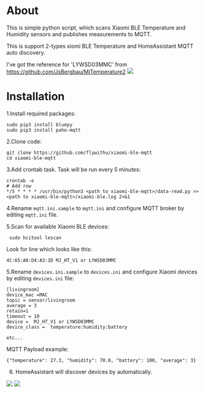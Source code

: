 # About
This is simple python script, which scans Xiaomi BLE Temperature and Humidity sensors and publishes measurements to MQTT. 

This is support 2-types xiomi BLE Temperature and HomeAssistant MQTT auto discovery.

I've got the reference for 'LYWSD03MMC' from https://github.com/JsBergbau/MiTemperature2
<img src="https://raw.githubusercontent.com/flywithu/xiaomi-ble-mqtt/master/img/49B5FD854F3E3F516AAEB193B8D10E3F.webp">


# Installation

1.Install required packages:
    
    sudo pip3 install bluepy
    sudo pip3 install paho-mqtt

2.Clone code:

    git clone https://github.com/flywithu/xiaomi-ble-mqtt
    cd xiaomi-ble-mqtt

3.Add crontab task. Task will be run every 5 minutes:

    crontab -e
	# Add row
	*/5 * * * * /usr/bin/python3 <path to xiaomi-ble-mqtt>/data-read.py >> <path to xiaomi-ble-mqtt>/xiaomi-ble.log 2>&1

4.Rename `mqtt.ini.sample` to `mqtt.ini` and configure MQTT broker by editing `mqtt.ini` file.

5.Scan for available Xiaomi BLE devices:

     sudo hcitool lescan

Look for line which looks like this: 

    4C:65:A8:D4:A3:1D MJ_HT_V1 or LYWSD03MMC

5.Rename `devices.ini.sample` to `devices.ini` and configure Xiaomi devices by editing `devices.ini` file:

    [livingroom]
    device_mac =MAC 
    topic = sensor/livingroom
    average = 3
    retain=1
    timeout = 10
    device =  MJ_HT_V1 or LYWSD03MMC
    device_class =  temperature:humidity:battery
    
    etc...

MQTT Payload example:

    {"temperature": 27.3, "humidity": 70.0, "battery": 100, "average": 3}

6. HomeAssistant will discover devices by automatically. 
<img src="https://raw.githubusercontent.com/flywithu/xiaomi-ble-mqtt/master/img/20210124_115450.png">
<img src="https://raw.githubusercontent.com/flywithu/xiaomi-ble-mqtt/master/img/20210124_123102.png">

